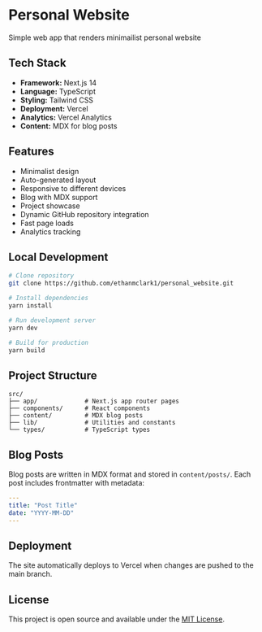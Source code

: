 
# Personal Website

Simple web app that renders minimailist personal website

## Tech Stack

- **Framework:** Next.js 14
- **Language:** TypeScript
- **Styling:** Tailwind CSS
- **Deployment:** Vercel
- **Analytics:** Vercel Analytics
- **Content:** MDX for blog posts

## Features

- Minimalist design
- Auto-generated layout
- Responsive to different devices
- Blog with MDX support
- Project showcase
- Dynamic GitHub repository integration
- Fast page loads
- Analytics tracking

## Local Development

```bash
# Clone repository
git clone https://github.com/ethanmclark1/personal_website.git

# Install dependencies
yarn install

# Run development server
yarn dev

# Build for production
yarn build
```

## Project Structure

```
src/
├── app/             # Next.js app router pages
├── components/      # React components
├── content/         # MDX blog posts
├── lib/             # Utilities and constants
└── types/           # TypeScript types
```

## Blog Posts

Blog posts are written in MDX format and stored in `content/posts/`. Each post includes frontmatter with metadata:

```yaml
---
title: "Post Title"
date: "YYYY-MM-DD"
---
```

## Deployment

The site automatically deploys to Vercel when changes are pushed to the main branch.

## License

This project is open source and available under the [MIT License](LICENSE).
